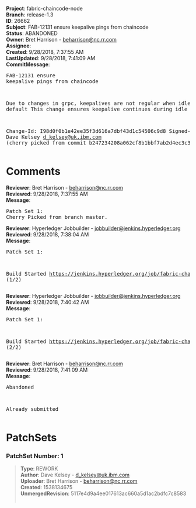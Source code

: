 <strong>Project</strong>: fabric-chaincode-node<br><strong>Branch</strong>: release-1.3<br><strong>ID</strong>: 26662<br><strong>Subject</strong>: FAB-12131 ensure keepalive pings from chaincode<br><strong>Status</strong>: ABANDONED<br><strong>Owner</strong>: Bret Harrison - beharrison@nc.rr.com<br><strong>Assignee</strong>:<br><strong>Created</strong>: 9/28/2018, 7:37:55 AM<br><strong>LastUpdated</strong>: 9/28/2018, 7:41:09 AM<br><strong>CommitMessage</strong>:<br><pre>FAB-12131 ensure keepalive pings from chaincode

Due to changes in grpc, keepalives are not regular when idle by default
This change ensures keepalive continues during idle periods.

Change-Id: I98d0f0b1e42ee35f3d616a7dbf43d1c54506c9d8
Signed-off-by: Dave Kelsey <d_kelsey@uk.ibm.com>
(cherry picked from commit b247234208a062cf8b1bbf7ab2d4ec3c39e22725)
</pre><h1>Comments</h1><strong>Reviewer</strong>: Bret Harrison - beharrison@nc.rr.com<br><strong>Reviewed</strong>: 9/28/2018, 7:37:55 AM<br><strong>Message</strong>: <pre>Patch Set 1: Cherry Picked from branch master.</pre><strong>Reviewer</strong>: Hyperledger Jobbuilder - jobbuilder@jenkins.hyperledger.org<br><strong>Reviewed</strong>: 9/28/2018, 7:38:04 AM<br><strong>Message</strong>: <pre>Patch Set 1:

Build Started https://jenkins.hyperledger.org/job/fabric-chaincode-node-verify-s390x/267/ (1/2)</pre><strong>Reviewer</strong>: Hyperledger Jobbuilder - jobbuilder@jenkins.hyperledger.org<br><strong>Reviewed</strong>: 9/28/2018, 7:40:42 AM<br><strong>Message</strong>: <pre>Patch Set 1:

Build Started https://jenkins.hyperledger.org/job/fabric-chaincode-node-verify-x86_64/311/ (2/2)</pre><strong>Reviewer</strong>: Bret Harrison - beharrison@nc.rr.com<br><strong>Reviewed</strong>: 9/28/2018, 7:41:09 AM<br><strong>Message</strong>: <pre>Abandoned

Already submitted</pre><h1>PatchSets</h1><h3>PatchSet Number: 1</h3><blockquote><strong>Type</strong>: REWORK<br><strong>Author</strong>: Dave Kelsey - d_kelsey@uk.ibm.com<br><strong>Uploader</strong>: Bret Harrison - beharrison@nc.rr.com<br><strong>Created</strong>: 1538134675<br><strong>UnmergedRevision</strong>: 5117e4d9a4ee017613ac660a5d1ac2bdfc7c8583<br><br></blockquote>